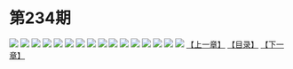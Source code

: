 # 第234期
![](https://mao.mhtupian.com/uploads/img/7563/206407/manhua_12_20151123_2015112306283235754.jpg)
![](https://mao.mhtupian.com/uploads/img/7563/206407/manhua_12_20151123_2015112306283579730.jpg)
![](https://mao.mhtupian.com/uploads/img/7563/206407/manhua_12_20151123_2015112306283957493.jpg)
![](https://mao.mhtupian.com/uploads/img/7563/206407/manhua_12_20151123_2015112306284191658.jpg)
![](https://mao.mhtupian.com/uploads/img/7563/206407/manhua_12_20151123_2015112306284428866.jpg)
![](https://mao.mhtupian.com/uploads/img/7563/206407/manhua_12_20151123_2015112306284750679.jpg)
![](https://mao.mhtupian.com/uploads/img/7563/206407/manhua_12_20151123_2015112306284920769.jpg)
![](https://mao.mhtupian.com/uploads/img/7563/206407/manhua_12_20151123_2015112306285629341.jpg)
![](https://mao.mhtupian.com/uploads/img/7563/206407/manhua_12_20151123_2015112306285955964.jpg)
![](https://mao.mhtupian.com/uploads/img/7563/206407/manhua_12_20151123_2015112306290180776.jpg)
![](https://mao.mhtupian.com/uploads/img/7563/206407/manhua_12_20151123_2015112306290335339.jpg)
![](https://mao.mhtupian.com/uploads/img/7563/206407/manhua_12_20151123_2015112306290579323.jpg)
![](https://mao.mhtupian.com/uploads/img/7563/206407/manhua_12_20151123_2015112306290893556.jpg)
![](https://mao.mhtupian.com/uploads/img/7563/206407/manhua_12_20151123_2015112306291021436.jpg)
![](https://mao.mhtupian.com/uploads/img/7563/206407/manhua_12_20151123_2015112306291139800.jpg)
![](https://mao.mhtupian.com/uploads/img/7563/206407/manhua_12_20151123_2015112306291386420.jpg)
[【上一章】](./49.md)
[【目录】](./README.md)
[【下一章】](./51.md)
